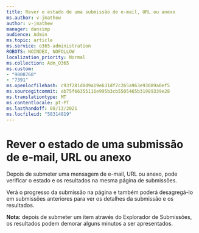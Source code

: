 ```yaml
---
title: Rever o estado de uma submissão de e-mail, URL ou anexo
ms.author: v-jmathew
author: v-jmathew
manager: dansimp
audience: Admin
ms.topic: article
ms.service: o365-administration
ROBOTS: NOINDEX, NOFOLLOW
localization_priority: Normal
ms.collection: Adm_O365
ms.custom:
- "9000760"
- "7391"
ms.openlocfilehash: c93f281d8d9a19eb31df7c265a963e93089a0ef5
ms.sourcegitcommit: ab75f66355116e995b3cb5505465b31989339e28
ms.translationtype: MT
ms.contentlocale: pt-PT
ms.lasthandoff: 08/13/2021
ms.locfileid: "58314819"
---
```

# <a name="review-the-status-of-an-email-url-or-attachment-submission"></a>Rever o estado de uma submissão de e-mail, URL ou anexo

Depois de submeter uma mensagem de e-mail, URL ou anexo, pode verificar o estado e os resultados na mesma página de submissões.

Verá o progresso da submissão na página e também poderá desagregá-lo em submissões anteriores para ver os detalhes da submissão e os resultados.

**Nota:** depois de submeter um item através do Explorador de Submissões, os resultados podem demorar alguns minutos a ser apresentados.
